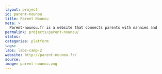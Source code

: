 ```yaml
---
layout: project
id: parent-nounou
title: Parent Nounou
meta: >
  Parent-nounou.fr is a website that connects parents with nannies and offers training to both parents and nannies.
permalink: projects/parent-nounou/
status: 
categories: platform
tags: 
labs: labs-camp-2
website: http://parent-nounou.fr/
source: 
image: parent-nounou.png
---
```

